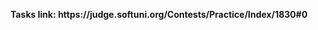<p align="center">
  <b>Tasks link: https://judge.softuni.org/Contests/Practice/Index/1830#0</b><br>
</p>
